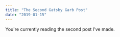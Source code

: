 ```yaml
---
title: "The Second Gatsby Garb Post"
date: "2019-01-15"
---
```


You're currently reading the second post I've made.
